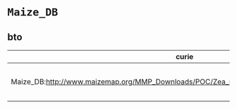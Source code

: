 # `Maize_DB`

## bto

| curie                                                                                        |   usages | nodes                                                                                                                                                                                                                            |
|----------------------------------------------------------------------------------------------|----------|----------------------------------------------------------------------------------------------------------------------------------------------------------------------------------------------------------------------------------|
| Maize_DB:http://www.maizemap.org/MMP_Downloads/POC/Zea_mays_anatomy_ontology_definitions.txt |        2 | [http://purl.obolibrary.org/obo/BTO:0000266](https://bioregistry.io/http://purl.obolibrary.org/obo/BTO:0000266), [http://purl.obolibrary.org/obo/BTO:0001467](https://bioregistry.io/http://purl.obolibrary.org/obo/BTO:0001467) |
